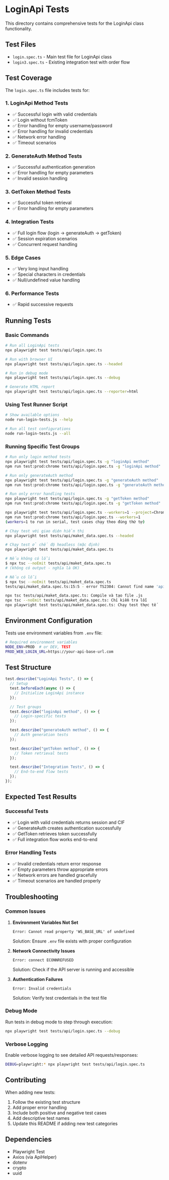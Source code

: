 # LoginApi Tests

This directory contains comprehensive tests for the LoginApi class functionality.

## Test Files

- `login.spec.ts` - Main test file for LoginApi class
- `login3.spec.ts` - Existing integration test with order flow

## Test Coverage

The `login.spec.ts` file includes tests for:

### 1. LoginApi Method Tests
- ✅ Successful login with valid credentials
- ✅ Login without fcmToken
- ✅ Error handling for empty username/password
- ✅ Error handling for invalid credentials
- ✅ Network error handling
- ✅ Timeout scenarios

### 2. GenerateAuth Method Tests
- ✅ Successful authentication generation
- ✅ Error handling for empty parameters
- ✅ Invalid session handling

### 3. GetToken Method Tests
- ✅ Successful token retrieval
- ✅ Error handling for empty parameters

### 4. Integration Tests
- ✅ Full login flow (login → generateAuth → getToken)
- ✅ Session expiration scenarios
- ✅ Concurrent request handling

### 5. Edge Cases
- ✅ Very long input handling
- ✅ Special characters in credentials
- ✅ Null/undefined value handling

### 6. Performance Tests
- ✅ Rapid successive requests

## Running Tests

### Basic Commands

```bash
# Run all LoginApi tests
npx playwright test tests/api/login.spec.ts

# Run with browser UI
npx playwright test tests/api/login.spec.ts --headed

# Run in debug mode
npx playwright test tests/api/login.spec.ts --debug

# Generate HTML report
npx playwright test tests/api/login.spec.ts --reporter=html
```

### Using Test Runner Script

```bash
# Show available options
node run-login-tests.js --help

# Run all test configurations
node run-login-tests.js --all
```

### Running Specific Test Groups

```bash
# Run only login method tests
npx playwright test tests/api/login.spec.ts -g "loginApi method"
npm run test:prod:chrome tests/api/login.spec.ts -g "loginApi method"

# Run only generateAuth method
npx playwright test tests/api/login.spec.ts -g "generateAuth method"
npm run test:prod:chrome tests/api/login.spec.ts -g "generateAuth method"

# Run only error handling tests
npx playwright test tests/api/login.spec.ts -g "getToken method"
npm run test:prod:chrome tests/api/login.spec.ts -g "getToken method"

npx playwright test tests/api/login.spec.ts --workers=1 --project=Chrome
npm run test:prod:chrome tests/api/login.spec.ts --workers=1 
(workers=1 to run in serial, test cases chạy theo đúng thứ tự)

# Chạy test với giao diện hiển thị
npx playwright test tests/api/maket_data.spec.ts --headed

# Chạy test ở chế độ headless (mặc định)
npx playwright test tests/api/maket_data.spec.ts

# Nếu không có lỗi
$ npx tsc --noEmit tests/api/maket_data.spec.ts
# (không có output - nghĩa là OK)

# Nếu có lỗi
$ npx tsc --noEmit tests/api/maket_data.spec.ts
tests/api/maket_data.spec.ts:15:5 - error TS2304: Cannot find name 'apiHelper'

npx tsc tests/api/maket_data.spec.ts: Compile và tạo file .js
npx tsc --noEmit tests/api/maket_data.spec.ts: Chỉ kiểm tra lỗi
npx playwright test tests/api/maket_data.spec.ts: Chạy test thực tế
```




## Environment Configuration

Tests use environment variables from `.env` file:

```bash
# Required environment variables
NODE_ENV=PROD  # or DEV, TEST
PROD_WEB_LOGIN_URL=https://your-api-base-url.com
```

## Test Structure

```typescript
test.describe("LoginApi Tests", () => {
  // Setup
  test.beforeEach(async () => {
    // Initialize LoginApi instance
  });

  // Test groups
  test.describe("loginApi method", () => {
    // Login-specific tests
  });

  test.describe("generateAuth method", () => {
    // Auth generation tests
  });

  test.describe("getToken method", () => {
    // Token retrieval tests
  });

  test.describe("Integration Tests", () => {
    // End-to-end flow tests
  });
});
```

## Expected Test Results

### Successful Tests
- ✅ Login with valid credentials returns session and CIF
- ✅ GenerateAuth creates authentication successfully
- ✅ GetToken retrieves token successfully
- ✅ Full integration flow works end-to-end

### Error Handling Tests
- ✅ Invalid credentials return error response
- ✅ Empty parameters throw appropriate errors
- ✅ Network errors are handled gracefully
- ✅ Timeout scenarios are handled properly

## Troubleshooting

### Common Issues

1. **Environment Variables Not Set**
   ```
   Error: Cannot read property 'WS_BASE_URL' of undefined
   ```
   Solution: Ensure `.env` file exists with proper configuration

2. **Network Connectivity Issues**
   ```
   Error: connect ECONNREFUSED
   ```
   Solution: Check if the API server is running and accessible

3. **Authentication Failures**
   ```
   Error: Invalid credentials
   ```
   Solution: Verify test credentials in the test file

### Debug Mode

Run tests in debug mode to step through execution:

```bash
npx playwright test tests/api/login.spec.ts --debug
```

### Verbose Logging

Enable verbose logging to see detailed API requests/responses:

```bash
DEBUG=playwright:* npx playwright test tests/api/login.spec.ts
```

## Contributing

When adding new tests:

1. Follow the existing test structure
2. Add proper error handling
3. Include both positive and negative test cases
4. Add descriptive test names
5. Update this README if adding new test categories

## Dependencies

- Playwright Test
- Axios (via ApiHelper)
- dotenv
- crypto
- uuid 


